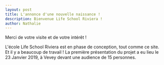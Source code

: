 ```yaml
---
layout: post
title: L'annonce d'une nouvelle naissance !
description: Bienvenue Life School Riviera !
author: Nathalie
---
```


Merci de votre visite et de votre intérêt ! 

L'école Life School Riviera est en phase de conception, tout comme ce site. Et il y a beaucoup de travail ! 
La première présentation du projet a eu lieu le 23 Janvier 2019, à Vevey devant une audience de 15 personnes.
